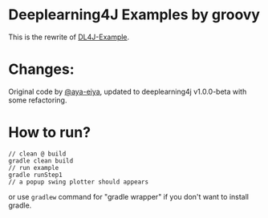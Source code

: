 Deeplearning4J Examples by groovy
===================================

This is the rewrite of [DL4J-Example](https://github.com/deeplearning4j/dl4j-examples).

# Changes:
Original code by <a href="https://github.com/aya-eiya">@aya-eiya</a>, updated to deeplearning4j v1.0.0-beta with some refactoring. 

# How to run?
```
// clean @ build
gradle clean build
// run example
gradle runStep1
// a popup swing plotter should appears

```
or use `gradlew` command for "gradle wrapper" if you don't want to install gradle.
